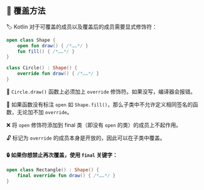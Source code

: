 ## 🔄 覆盖方法

🏷️ Kotlin 对于可覆盖的成员以及覆盖后的成员需要显式修饰符：

```kotlin
open class Shape {
    open fun draw() { /*……*/ }
    fun fill() { /*……*/ }
}

class Circle() : Shape() {
    override fun draw() { /*……*/ }
}
```

🔄 `Circle.draw()` 函数上必须加上 `override` 修饰符。如果没写，编译器会报错。

🚫 如果函数没有标注 `open` 如 `Shape.fill()`，那么子类中不允许定义相同签名的函数，无论加不加 `override`。

❌ 将 `open` 修饰符添加到 final 类（即没有 `open` 的类）的成员上不起作用。

🔓 标记为 `override` 的成员本身是开放的，因此可以在子类中覆盖。

#### 🔒 如果你想禁止再次覆盖，使用 `final` 关键字：

```kotlin
open class Rectangle() : Shape() {
    final override fun draw() { /*……*/ }
}
```